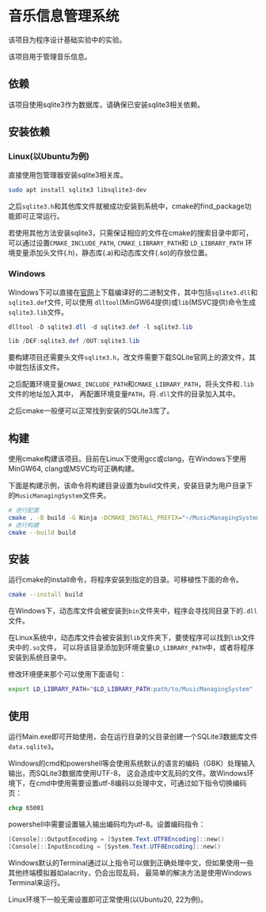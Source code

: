 # 音乐信息管理系统

该项目为程序设计基础实验中的实验。

该项目用于管理音乐信息。

## 依赖

该项目使用sqlite3作为数据库，请确保已安装sqlite3相关依赖。

## 安装依赖

### Linux(以Ubuntu为例)

直接使用包管理器安装sqlite3相关库。

```bash
sudo apt install sqlite3 libsqlite3-dev
```

之后`sqlite3.h`和其他库文件就被成功安装到系统中，cmake的find_package功能即可正常运行。

若使用其他方法安装sqlite3，只需保证相应的文件在cmake的搜索目录中即可，可以通过设置`CMAKE_INCLUDE_PATH`, `CMAKE_LIBRARY_PATH`和 `LD_LIBRARY_PATH` 环境变量添加头文件(.h)，静态库(.a)和动态库文件(.so)的存放位置。

### Windows

Windows下可以直接在[官网](https://www.sqlite.org/download.html)上下载编译好的二进制文件，其中包括`sqlite3.dll`和`sqlite3.def`文件,
可以使用 `dlltool`(MinGW64提供)或`lib`(MSVC提供)命令生成`sqlite3.lib`文件。

```powershell
dlltool -D sqlite3.dll -d sqlite3.def -l sqlite3.lib

lib /DEF:sqlite3.def /OUT:sqlite3.lib
```

要构建项目还需要头文件`sqlite3.h`，改文件需要下载SQLite官网上的源文件，其中就包括该文件。

之后配置环境变量`CMAKE_INCLUDE_PATH`和`CMAKE_LIBRARY_PATH`，将头文件和`.lib`文件的地址加入其中，
再配置环境变量`PATH`，将`.dll`文件的目录加入其中。

之后cmake一般便可以正常找到安装的SQLite3库了。

## 构建

使用cmake构建该项目。目前在Linux下使用gcc或clang，在Windows下使用MinGW64, clang或MSVC均可正确构建。

下面是构建示例，该命令将构建目录设置为build文件夹，安装目录为用户目录下的`MusicManagingSystem`文件夹。

```bash
# 进行配置
cmake . -B build -G Ninja -DCMAKE_INSTALL_PREFIX="~/MusicManagingSystem"
# 进行构建
cmake --build build
```

## 安装

运行cmake的install命令，将程序安装到指定的目录。可移植性下面的命令。

```bash
cmake --install build
```

在Windows下，动态库文件会被安装到`bin`文件夹中，程序会寻找同目录下的`.dll`文件。

在Linux系统中，动态库文件会被安装到`lib`文件夹下，要使程序可以找到`lib`文件夹中的`.so`文件，
可以将该目录添加到环境变量`LD_LIBRARY_PATH`中，或者将程序安装到系统目录中。

修改环境便来那个可以使用下面语句：

```bash
export LD_LIBRARY_PATH="$LD_LIBRARY_PATH:path/to/MusicManagingSystem"
```

## 使用

运行Main.exe即可开始使用，会在运行目录的父目录创建一个SQLite3数据库文件`data.sqlite3`。

Windows的cmd和powershell等会使用系统默认的语言的编码（GBK）处理输入输出，而SQLite3数据库使用UTF-8，
这会造成中文乱码的文件。故Windows环境下，在cmd中使用需要设置utf-8编码以处理中文，可通过如下指令切换编码页：

```bat
chcp 65001
```

powershell中需要设置输入输出编码均为utf-8。设置编码指令：

```ps1
[Console]::OutputEncoding = [System.Text.UTF8Encoding]::new()
[Console]::InputEncoding = [System.Text.UTF8Encoding]::new()
```

Windows默认的Terminal通过以上指令可以做到正确处理中文，但如果使用一些其他终端模拟器如alacrity，仍会出现乱码，
最简单的解决方法是使用Windows Terminal来运行。

Linux环境下一般无需设置即可正常使用(以Ubuntu20, 22为例)。
